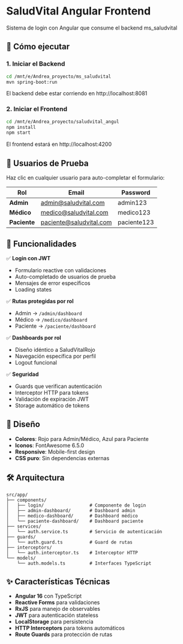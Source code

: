 # SaludVital Angular Frontend

Sistema de login con Angular que consume el backend ms_saludvital

## 🚀 Cómo ejecutar

### 1. Iniciar el Backend
```bash
cd /mnt/e/Andrea_proyecto/ms_saludvital
mvn spring-boot:run
```
El backend debe estar corriendo en http://localhost:8081

### 2. Iniciar el Frontend
```bash
cd /mnt/e/Andrea_proyecto/saludvital_angul
npm install
npm start
```
El frontend estará en http://localhost:4200

## 🔐 Usuarios de Prueba

Haz clic en cualquier usuario para auto-completar el formulario:

| **Rol** | **Email** | **Password** |
|---------|-----------|--------------|
| **Admin** | admin@saludvital.com | admin123 |
| **Médico** | medico@saludvital.com | medico123 |
| **Paciente** | paciente@saludvital.com | paciente123 |

## 📱 Funcionalidades

✅ **Login con JWT**
- Formulario reactive con validaciones
- Auto-completado de usuarios de prueba
- Mensajes de error específicos
- Loading states

✅ **Rutas protegidas por rol**
- Admin → `/admin/dashboard`
- Médico → `/medico/dashboard`  
- Paciente → `/paciente/dashboard`

✅ **Dashboards por rol**
- Diseño idéntico a SaludVitalRojo
- Navegación específica por perfil
- Logout funcional

✅ **Seguridad**
- Guards que verifican autenticación
- Interceptor HTTP para tokens
- Validación de expiración JWT
- Storage automático de tokens

## 🎨 Diseño

- **Colores**: Rojo para Admin/Médico, Azul para Paciente
- **Iconos**: FontAwesome 6.5.0
- **Responsive**: Mobile-first design
- **CSS puro**: Sin dependencias externas

## 🛠️ Arquitectura

```
src/app/
├── components/
│   ├── login/                 # Componente de login
│   ├── admin-dashboard/       # Dashboard admin
│   ├── medico-dashboard/      # Dashboard médico
│   └── paciente-dashboard/    # Dashboard paciente
├── services/
│   └── auth.service.ts        # Servicio de autenticación
├── guards/
│   └── auth.guard.ts          # Guard de rutas
├── interceptors/
│   └── auth.interceptor.ts    # Interceptor HTTP
└── models/
    └── auth.models.ts         # Interfaces TypeScript
```

## ✨ Características Técnicas

- **Angular 16** con TypeScript
- **Reactive Forms** para validaciones
- **RxJS** para manejo de observables
- **JWT** para autenticación stateless
- **LocalStorage** para persistencia
- **HTTP Interceptors** para tokens automáticos
- **Route Guards** para protección de rutas